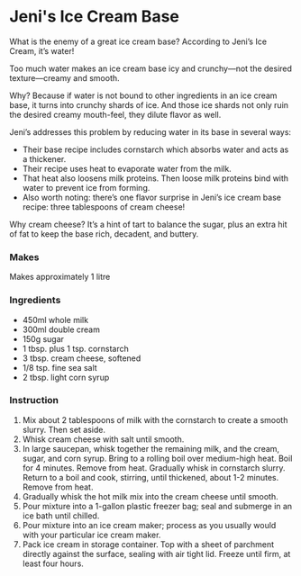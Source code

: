 # Jeni's Ice Cream Base

What is the enemy of a great ice cream base? According to Jeni’s Ice Cream, it’s water!

Too much water makes an ice cream base icy and crunchy—not the desired texture—creamy and smooth.

Why? Because if water is not bound to other ingredients in an ice cream base, it turns into crunchy shards of ice. And those ice shards not only ruin the desired creamy mouth-feel, they dilute flavor as well.

Jeni’s addresses this problem by reducing water in its base in several ways:

* Their base recipe includes cornstarch which absorbs water and acts as a thickener.
* Their recipe uses heat to evaporate water from the milk.
* That heat also loosens milk proteins. Then loose milk proteins bind with water to prevent ice from forming.
* Also worth noting: there’s one flavor surprise in Jeni’s ice cream base recipe: three tablespoons of cream cheese!

Why cream cheese? It’s a hint of tart to balance the sugar, plus an extra hit of fat to keep the base rich, decadent, and buttery.

### Makes
Makes approximately 1 litre

### Ingredients
* 450ml whole milk
* 300ml double cream
* 150g sugar
* 1 tbsp. plus 1 tsp. cornstarch
* 3 tbsp. cream cheese, softened
* 1/8 tsp. fine sea salt
* 2 tbsp. light corn syrup


### Instruction
1. Mix about 2 tablespoons of milk with the cornstarch to create a smooth slurry. Then set aside.
2. Whisk cream cheese with salt until smooth.
3. In large saucepan, whisk together the remaining milk, and the cream, sugar, and corn syrup. Bring to a rolling boil over medium-high heat. Boil for 4 minutes. Remove from heat. Gradually whisk in cornstarch slurry. Return to a boil and cook, stirring, until thickened, about 1-2 minutes. Remove from heat.
4. Gradually whisk the hot milk mix into the cream cheese until smooth.
5. Pour mixture into a 1-gallon plastic freezer bag; seal and submerge in an ice bath until chilled.
6. Pour mixture into an ice cream maker; process as you usually would with your particular ice cream maker.
7. Pack ice cream in storage container. Top with a sheet of parchment directly against the surface, sealing with air tight lid. Freeze until firm, at least four hours.

